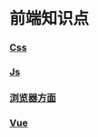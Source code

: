 # 前端知识点

### [Css](CSS/README.md)
### [Js](JS/README.md)
### [浏览器方面](Browser/README.md)
### [Vue](Vue/README.md)

